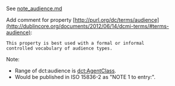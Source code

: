 See [note_audience.md](../blob/master/proposals/2018_iso-related/note_audience.md)

Add comment for property [http://purl.org/dc/terms/audience](http://dublincore.org/documents/2012/06/14/dcmi-terms/#terms-audience):

    This property is best used with a formal or informal
    controlled vocabulary of audience types.
    
Note:
* Range of dct:audience is [dct:AgentClass](http://dublincore.org/documents/2012/06/14/dcmi-terms/#terms-AgentClass).
* Would be published in ISO 15836-2 as "NOTE 1 to entry:".

